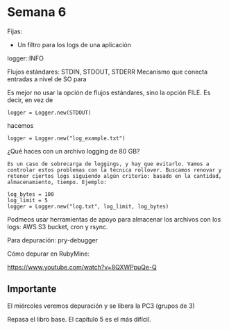 # Semana 6

Fijas:

- Un filtro para los logs de una aplicación


logger::INFO

Flujos estándares: STDIN, STDOUT, STDERR
Mecanismo que conecta entradas a nivel de SO para 

Es mejor no usar la opción de flujos estándares, sino la opción FILE. Es decir, en vez de 

    logger = Logger.new(STDOUT)

hacemos

    logger = Logger.new("log_example.txt")

¿Qué haces con un archivo logging de 80 GB?

    Es un caso de sobrecarga de loggings, y hay que evitarlo. Vamos a controlar estos problemas con la técnica rollover. Buscamos renovar y retener ciertos logs siguiendo algún criterio: basado en la cantidad, almacenamiento, tiempo. Ejemplo:

    log_bytes = 100
    log_limit = 5
    logger = Logger.new("log.txt", log_limit, log_bytes)
    
Podmeos usar herramientas de apoyo para almacenar los archivos con los logs: AWS S3 bucket, cron y rsync.

Para depuración: pry-debugger

Cómo depurar en RubyMine:

https://www.youtube.com/watch?v=8QXWPpuQe-Q

## Importante

El miércoles veremos depuración y se libera la PC3 (grupos de 3)

Repasa el libro base. El capítulo 5 es el más difícil.